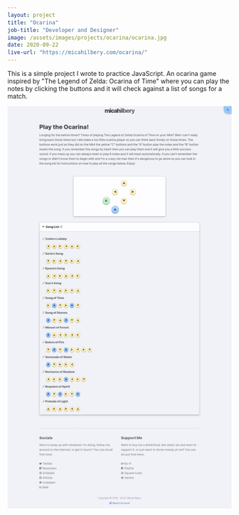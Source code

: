 ```yaml
---
layout: project
title: "Ocarina"
job-title: "Developer and Designer"
image: /assets/images/projects/ocarina/ocarina.jpg
date: 2020-09-22
live-url: "https://micahilbery.com/ocarina/"
---
```


This is a simple project I wrote to practice JavaScript. An ocarina game inspired by "The Legend of Zelda: Ocarina of Time" where you can play the notes by clicking the buttons and it will check against a list of songs for a match.

<div>
  <picture>
    <source srcset="/assets/images/projects/ocarina/ocarina-site.avif" type="image/avif">
    <source srcset="/assets/images/projects/ocarina/ocarina-site.webp" type="image/webp">
    <img src="/assets/images/projects/ocarina/ocarina-site.jpg" alt="Ocarina project">
  </picture>
</div>
